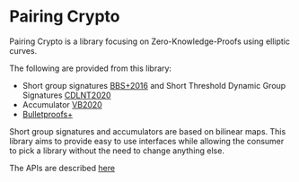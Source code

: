 # Pairing Crypto

Pairing Crypto is a library focusing on Zero-Knowledge-Proofs using elliptic curves.

The following are provided from this library:

- Short group signatures [BBS+2016](https://eprint.iacr.org/2016/663) and Short Threshold Dynamic Group Signatures [CDLNT2020](https://eprint.iacr.org/2020/016)
- Accumulator [VB2020](https://eprint.iacr.org/2020/777)
- [Bulletproofs+](https://eprint.iacr.org/2020/735)

Short group signatures and accumulators are based on bilinear maps.
This library aims to provide easy to use interfaces while allowing
the consumer to pick a library without the need to change anything else.

The APIs are described [here](API.md)
